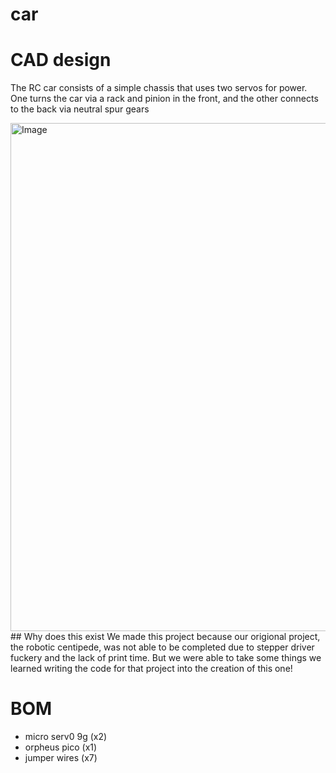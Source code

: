 # car

# CAD design
The RC car consists of a simple chassis that uses two servos for power. One turns the car via a rack and pinion in the front, and the other connects to the back via neutral spur gears

<img width="998" height="813" alt="Image" src="https://github.com/user-attachments/assets/1bbc824f-9355-42aa-b2e9-63a3c0db87bc" />
## Why does this exist
We made this project because our origional project, the robotic centipede, was not able to be completed due to stepper driver fuckery and the lack of print time. But we were able to take some things we learned writing the code for that project into the creation of this one!

# BOM
- micro serv0 9g (x2)
- orpheus pico (x1)
- jumper wires (x7)
